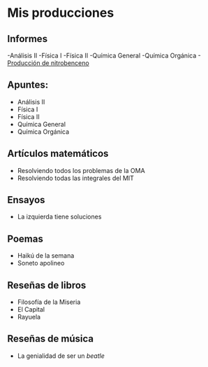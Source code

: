 # Mis producciones

## Informes

-Análisis II
-Física I
-Física II
-Química General
-Química Orgánica
 -[Producción de nitrobenceno](./quimica.html)

## Apuntes:

* Análisis II
* Física I
* Física II
* Química General
* Química Orgánica

## Artículos matemáticos

* Resolviendo todos los problemas de la OMA
* Resolviendo todas las integrales del MIT
 
## Ensayos

* La izquierda tiene soluciones

## Poemas

* Haikú de la semana
* Soneto apolineo

## Reseñas de libros

* Filosofía de la Miseria
* El Capital
* Rayuela

## Reseñas de música

* La genialidad de ser un *beatle*
